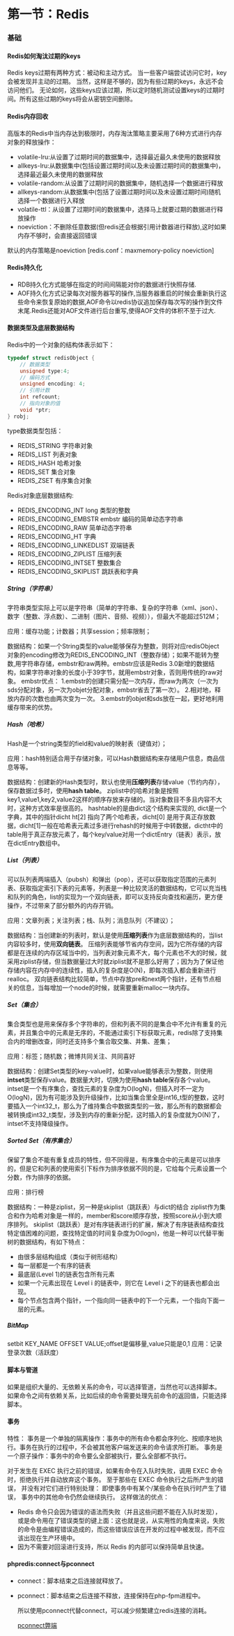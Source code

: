 # 第一节：Redis

### 基础

#### Redis如何淘汰过期的keys

Redis keys过期有两种方式：被动和主动方式。
当一些客户端尝试访问它时，key会被发现并主动的过期。
当然，这样是不够的，因为有些过期的keys，永远不会访问他们。 无论如何，这些keys应该过期，所以定时随机测试设置keys的过期时间。所有这些过期的keys将会从密钥空间删除。

#### Redis内存回收

高版本的Redis中当内存达到极限时，内存淘汰策略主要采用了6种方式进行内存对象的释放操作：

- volatile-lru:从设置了过期时间的数据集中，选择最近最久未使用的数据释放
- allkeys-lru:从数据集中(包括设置过期时间以及未设置过期时间的数据集中)，选择最近最久未使用的数据释放
- volatile-random:从设置了过期时间的数据集中，随机选择一个数据进行释放
- allkeys-random:从数据集中(包括了设置过期时间以及未设置过期时间)随机选择一个数据进行入释放
- volatile-ttl：从设置了过期时间的数据集中，选择马上就要过期的数据进行释放操作
- noeviction：不删除任意数据(但redis还会根据引用计数器进行释放),这时如果内存不够时，会直接返回错误

默认的内存策略是noeviction [redis.conf：maxmemory-policy noeviction]

#### Redis持久化

- RDB持久化方式能够在指定的时间间隔能对你的数据进行快照存储.
- AOF持久化方式记录每次对服务器写的操作,当服务器重启的时候会重新执行这些命令来恢复原始的数据,AOF命令以redis协议追加保存每次写的操作到文件末尾.Redis还能对AOF文件进行后台重写,使得AOF文件的体积不至于过大.

#### 数据类型及底层数据结构
Redis中的一个对象的结构体表示如下：
```c
typedef struct redisObject {  
    // 数据类型  
    unsigned type:4;         
    // 编码方式  
    unsigned encoding: 4;  
    // 引用计数  
    int refcount;  
    // 指向对象的值  
    void *ptr;  
} robj;
```

type数据类型包括：
- REDIS_STRING	字符串对象
- REDIS_LIST	列表对象
- REDIS_HASH	哈希对象
- REDIS_SET	集合对象
- REDIS_ZSET	有序集合对象

Redis对象底层数据结构:
- REDIS_ENCODING_INT	long 类型的整数
- REDIS_ENCODING_EMBSTR	embstr 编码的简单动态字符串
- REDIS_ENCODING_RAW	简单动态字符串
- REDIS_ENCODING_HT	字典
- REDIS_ENCODING_LINKEDLIST	双端链表
- REDIS_ENCODING_ZIPLIST	压缩列表
- REDIS_ENCODING_INTSET	整数集合
- REDIS_ENCODING_SKIPLIST	跳跃表和字典

##### String（字符串）

字符串类型实际上可以是字符串（简单的字符串、复杂的字符串（xml、json）、数字（整数、浮点数）、二进制（图片、音频、视频）），但最大不能超过512M；

应用：缓存功能；计数器；共享session；频率限制；

数据结构：如果一个String类型的value能够保存为整数，则将对应redisObject 对象的encoding修改为REDIS_ENCODING_INT（整数存储）；如果不能转为整数,用字符串存储，embstr和raw两种。embstr应该是Redis 3.0新增的数据结构，如果字符串对象的长度小于39字节，就用embstr对象，否则用传统的raw对象。
embstr优点：
1.embstr的创建只需分配一次内存，而raw为两次（一次为sds分配对象，另一次为objet分配对象，embstr省去了第一次）。
2.相对地，释放内存的次数也由两次变为一次。
3.embstr的objet和sds放在一起，更好地利用缓存带来的优势。

##### Hash（哈希）

Hash是一个string类型的field和value的映射表（键值对）；

应用：hash特别适合用于存储对象，可以Hash数据结构来存储用户信息，商品信息等等。

数据结构：创建新的Hash类型时，默认也使用**压缩列表**存储value（节约内存），保存数据过多时，使用**hash table**。
ziplist中的哈希对象是按照key1,value1,key2,value2这样的顺序存放来存储的。当对象数目不多且内容不大时，这种方式效率是很高的。
hashtable的是由dict这个结构来实现的, dict是一个字典，其中的指针dicht ht[2] 指向了两个哈希表，dicht[0] 是用于真正存放数据，dicht[1]一般在哈希表元素过多进行rehash的时候用于中转数据，dictht中的table用于真正存放元素了，每个key/value对用一个dictEntry（链表）表示，放在dictEntry数组中。

##### List（列表）

可以队列表两端插入（pubsh）和弹出（pop），还可以获取指定范围的元素列表、获取指定索引下表的元素等，列表是一种比较灵活的数据结构，它可以充当栈和队列的角色，list的实现为一个双向链表，即可以支持反向查找和遍历，更方便操作，不过带来了部分额外的内存开销。

应用：文章列表；关注列表；栈、队列；消息队列（不建议）；

数据结构：当创建新的列表时，默认是使用**压缩列表**作为底层数据结构的，当list内容较多时，使用**双向链表**。
压缩列表能够节省内存空间，因为它所存储的内容都是在连续的内存区域当中的，当列表对象元素不大，每个元素也不大的时候，就采用ziplist存储，但当数据量过大时就ziplist就不是那么好用了；因为为了保证他存储内容在内存中的连续性，插入的复杂度是O(N)，即每次插入都会重新进行realloc。
双向链表结构比较简单，节点中存放pre和next两个指针，还有节点相关的信息，当每增加一个node的时候，就需要重新malloc一块内存。

##### Set（集合）

集合类型也是用来保存多个字符串的，但和列表不同的是集合中不允许有重复的元素，并且集合中的元素是无序的，不能通过索引下标获取元素，redis除了支持集合内的增删改查，同时还支持多个集合取交集、并集、差集；

应用：标签；随机数；微博共同关注、共同喜好

数据结构：创建Set类型的key-value时，如果value能够表示为整数，则使用**intset**类型保存value。数据量大时，切换为使用**hash table**保存各个value。
intset是一个有序集合，查找元素的复杂度为O(logN)，但插入时不一定为O(logN)，因为有可能涉及到升级操作，比如当集合里全是int16_t型的整数，这时要插入一个int32_t，那么为了维持集合中数据类型的一致，那么所有的数据都会被转换成int32_t类型，涉及到内存的重新分配，这时插入的复杂度就为O(N)了，intset不支持降级操作。

##### Sorted Set（有序集合）

保留了集合不能有重复成员的特性，但不同得是，有序集合中的元素是可以排序的，但是它和列表的使用索引下标作为排序依据不同的是，它给每个元素设置一个分数，作为排序的依据。

应用：排行榜

数据结构：一种是ziplist，另一种是skiplist（跳跃表）与dict的结合
ziplist作为集合和作为哈希对象是一样的，member和score顺序存放，按照score从小到大顺序排列。
skiplist（跳跃表）是对有序链表进行的扩展，解决了有序链表结构查找特定值困难的问题，查找特定值的时间复杂度为O(logn)，他是一种可以代替平衡树的数据结构，有如下特点：
- 由很多层结构组成（类似于树形结构）
- 每一层都是一个有序的链表
- 最底层(Level 1)的链表包含所有元素
- 如果一个元素出现在 Level i 的链表中，则它在 Level i 之下的链表也都会出现。
- 每个节点包含两个指针，一个指向同一链表中的下一个元素，一个指向下面一层的元素。

##### BitMap
setbit KEY_NAME OFFSET VALUE;offset是偏移量,value只能是0,1
应用：记录登录次数（活跃度）

#### 脚本与管道
如果是组织大量的、无依赖关系的命令，可以选择管道，当然也可以选择脚本。
如果命令之间有依赖关系，比如后续的命令需要处理先前命令的返回值，只能选择脚本。

#### 事务
特性：
事务是一个单独的隔离操作：事务中的所有命令都会序列化、按顺序地执行。事务在执行的过程中，不会被其他客户端发送来的命令请求所打断。
事务是一个原子操作：事务中的命令要么全部被执行，要么全部都不执行。

对于发生在 EXEC 执行之前的错误，如果有命令在入队时失败，调用 EXEC 命令时，拒绝执行并自动放弃这个事务。
至于那些在 EXEC 命令执行之后所产生的错误， 并没有对它们进行特别处理： 即使事务中有某个/某些命令在执行时产生了错误， 事务中的其他命令仍然会继续执行。
这样做法的优点：
- Redis 命令只会因为错误的语法而失败（并且这些问题不能在入队时发现），或是命令用在了错误类型的键上面：这也就是说，从实用性的角度来说，失败的命令是由编程错误造成的，而这些错误应该在开发的过程中被发现，而不应该出现在生产环境中。
- 因为不需要对回滚进行支持，所以 Redis 的内部可以保持简单且快速。

#### phpredis:connect与pconnect

* connect：脚本结束之后连接就释放了。

* pconnect：脚本结束之后连接不释放，连接保持在php-fpm进程中。

  所以使用pconnect代替connect，可以减少频繁建立redis连接的消耗。

  [pconnect弊端](https://www.v2ex.com/t/95635)
